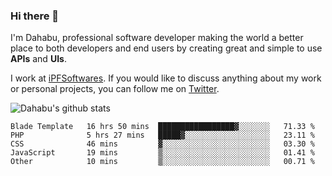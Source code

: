 ### Hi there 👋

I'm Dahabu, professional software developer making the world a better place to both developers and end users by creating great and simple to use **APIs** and **UIs**.

I work at [iPFSoftwares](https://www.ipfsoftwares.com). If you would like to discuss anything about my work or personal projects, you can follow me on [Twitter](https://twitter.com/mkawa125).

![Dahabu's github stats](https://github-readme-stats.vercel.app/api?username=mkawa125)

<!--START_SECTION:waka-->
```text
Blade Template   16 hrs 50 mins  █████████████████▓░░░░░░░   71.33 % 
PHP              5 hrs 27 mins   █████▓░░░░░░░░░░░░░░░░░░░   23.11 % 
CSS              46 mins         ▓░░░░░░░░░░░░░░░░░░░░░░░░   03.30 % 
JavaScript       19 mins         ▒░░░░░░░░░░░░░░░░░░░░░░░░   01.41 % 
Other            10 mins         ▒░░░░░░░░░░░░░░░░░░░░░░░░   00.71 % 
```
<!--END_SECTION:waka-->



<!--

**mkawa125/mkawa125** is a ✨ _special_ ✨ repository because its `README.md` (this file) appears on your GitHub profile.

Here are some ideas to get you started:

- 🔭 I’m currently working on ...
- 🌱 I’m currently learning ...
- 👯 I’m looking to collaborate on ...
- 🤔 I’m looking for help with ...
- 💬 Ask me about ...
- 📫 How to reach me: ...
- 😄 Pronouns: ...
- ⚡ Fun fact: ...
